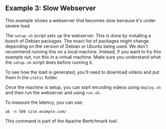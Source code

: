 ## Example 3: Slow Webserver

This example shows a webserver that becomes slow because it's under severe load.

The `setup.sh` script sets up the webserver. This is done by installing a bunch
of Debian packages. The exact list of packages might change depending on the
version of Debian or Ubuntu being used.  We don't recommend running this on a
local machine. Instead, if you want to try this example out, run this in a
virtual machine. Make sure you understand what the `setup.sh` script does
before running it.

To see how the load is generated, you'll need to download videos and put them
in the `static` folder.

Once the machine is setup, you can start encoding videos using `deploy.sh` and
then run the webserver and using `run.sh`.

To measure the latency, you can use:

``` ab -n 500 site.example.com/ ```

This command is part of the Apache Bentchmark tool.
